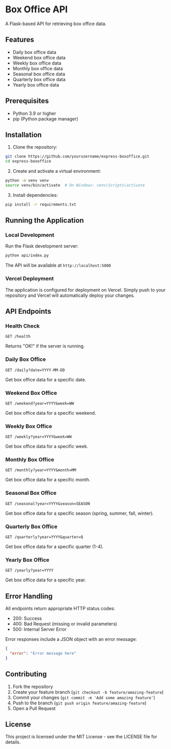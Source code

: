 # Box Office API

A Flask-based API for retrieving box office data.

## Features

- Daily box office data
- Weekend box office data
- Weekly box office data
- Monthly box office data
- Seasonal box office data
- Quarterly box office data
- Yearly box office data

## Prerequisites

- Python 3.9 or higher
- pip (Python package manager)

## Installation

1. Clone the repository:
```bash
git clone https://github.com/yourusername/express-boxoffice.git
cd express-boxoffice
```

2. Create and activate a virtual environment:
```bash
python -m venv venv
source venv/bin/activate  # On Windows: venv\Scripts\activate
```

3. Install dependencies:
```bash
pip install -r requirements.txt
```

## Running the Application

### Local Development

Run the Flask development server:
```bash
python api/index.py
```

The API will be available at `http://localhost:5000`

### Vercel Deployment

The application is configured for deployment on Vercel. Simply push to your repository and Vercel will automatically deploy your changes.

## API Endpoints

### Health Check
```
GET /health
```
Returns "OK!" if the server is running.

### Daily Box Office
```
GET /daily?date=YYYY-MM-DD
```
Get box office data for a specific date.

### Weekend Box Office
```
GET /weekend?year=YYYY&week=WW
```
Get box office data for a specific weekend.

### Weekly Box Office
```
GET /weekly?year=YYYY&week=WW
```
Get box office data for a specific week.

### Monthly Box Office
```
GET /monthly?year=YYYY&month=MM
```
Get box office data for a specific month.

### Seasonal Box Office
```
GET /seasonal?year=YYYY&season=SEASON
```
Get box office data for a specific season (spring, summer, fall, winter).

### Quarterly Box Office
```
GET /quarterly?year=YYYY&quarter=Q
```
Get box office data for a specific quarter (1-4).

### Yearly Box Office
```
GET /yearly?year=YYYY
```
Get box office data for a specific year.

## Error Handling

All endpoints return appropriate HTTP status codes:
- 200: Success
- 400: Bad Request (missing or invalid parameters)
- 500: Internal Server Error

Error responses include a JSON object with an error message:
```json
{
  "error": "Error message here"
}
```

## Contributing

1. Fork the repository
2. Create your feature branch (`git checkout -b feature/amazing-feature`)
3. Commit your changes (`git commit -m 'Add some amazing feature'`)
4. Push to the branch (`git push origin feature/amazing-feature`)
5. Open a Pull Request

## License

This project is licensed under the MIT License - see the LICENSE file for details. 